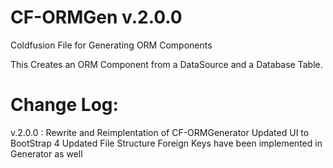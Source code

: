 CF-ORMGen v.2.0.0
=========

Coldfusion File for Generating ORM Components

This Creates an ORM Component from a DataSource and a Database Table.

Change Log:
==========
v.2.0.0 : 
Rewrite and Reimplentation of CF-ORMGenerator
Updated UI to BootStrap 4
Updated File Structure
Foreign Keys have been implemented in Generator as well
   

 
